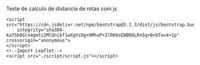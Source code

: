 Teste de calculo de distancia de rotas com js

<!-- <!DOCTYPE html>
<html lang="pt-br">

<head>
    <meta charset="utf-8" />
    <link href="https://cdn.jsdelivr.net/npm/bootstrap@5.1.3/dist/css/bootstrap.min.css" rel="stylesheet"
        integrity="sha384-1BmE4kWBq78iYhFldvKuhfTAU6auU8tT94WrHftjDbrCEXSU1oBoqyl2QvZ6jIW3" crossorigin="anonymous">
    <link rel="stylesheet" href="https://unpkg.com/leaflet@1.8.0/dist/leaflet.css"
        integrity="sha512-hoalWLoI8r4UszCkZ5kL8vayOGVae1oxXe/2A4AO6J9+580uKHDO3JdHb7NzwwzK5xr/Fs0W40kiNHxM9vyTtQ=="
        crossorigin="" />
    <script src="https://unpkg.com/leaflet@1.8.0/dist/leaflet.js"
        integrity="sha512-BB3hKbKWOc9Ez/TAwyWxNXeoV9c1v6FIeYiBieIWkpLjauysF18NzgR1MBNBXf8/KABdlkX68nAhlwcDFLGPCQ=="
        crossorigin=""></script>
    <title>Geo AR Home</title>
</head>

<body style="background-image: url(./img/backgroundHome.jpg);">
    <div class="bg-light">
        <h1 class="text-center display-1 text-white bg-primary bg-gradient mb-5">Geo Location Indoor</h1>

        <h2 class="text-center display-4 mb-5">NÃO SE PERCA MAIS!</h2>
        <h2 class="mb-5">Utilize o campo abaixo para encontrar um local mapeado por nós e se locomova de forma mais
            eficaz.</h2>
        <hr />
    </div>
    <div id="map" style="height: 720px; position: relative; margin: 50px"></div>
    <h3 class="text-center"><strong>*Toque</strong> único para exibir nome o local; <strong>dois</strong> toques para
        acessá-lo.</h3>

    </div>
    <!--Import bootstrap-->
    <script src="https://cdn.jsdelivr.net/npm/bootstrap@5.1.3/dist/js/bootstrap.bundle.min.js"
        integrity="sha384-ka7Sk0Gln4gmtz2MlQnikT1wXgYsOg+OMhuP+IlRH9sENBO0LRn5q+8nbTov4+1p" crossorigin="anonymous">
    </script>
    <!--Import Leaflet-->
    <script src="./script/script.js"></script>
</body>

</html>
